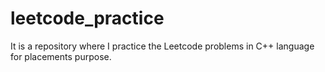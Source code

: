 # leetcode_practice
It is a repository where I practice the Leetcode problems in C++ language for placements purpose.  

